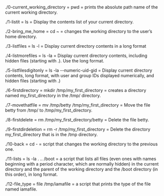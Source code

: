 ./0-current_working_directory = pwd = prints the absolute path name of the current working directory.

./1-listit = ls = Display the contents list of your current directory.

./2-bring_me_home = cd ~ = changes the working directory to the user’s home directory.

./3-listfiles = ls -l = Display current directory contents in a long format

./4-listmorefiles = ls -la = Display current directory contents, including hidden files (starting with .). Use the long format.

./5-listfilesdigitonly = ls -la --numeric-uid-gid = Display current directory contents, long format, with user and group IDs displayed numerically, and hidden files (starting with .)

./6-firstdirectory = mkdir /tmp/my_first_directory = creates a directory named my_first_directory in the /tmp/ directory.

./7-movethatfile = mv /tmp/betty  /tmp/my_first_directory = Move the file betty from /tmp/ to /tmp/my_first_directory.

./8-firstdelete = rm /tmp/my_first_directory/betty = Delete the file betty.

./9-firstdirdeletion = rm -r /tmp/my_first_directory = Delete the directory my_first_directory that is in the /tmp directory.

./10-back = cd - = script that changes the working directory to the previous one.

./11-lists = ls -la . .. /boot = a script that lists all files (even ones with names beginning with a period character, which are normally hidden) in the current directory and the parent of the working directory and the /boot directory (in this order), in long format.

./12-file_type = file /tmp/iamafile =  a script that prints the type of the file named iamafile.
